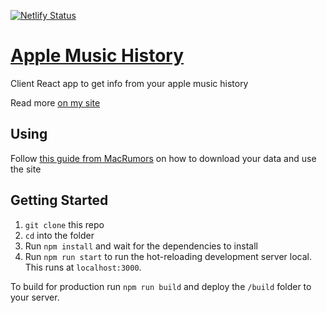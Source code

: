 [![Netlify Status](https://api.netlify.com/api/v1/badges/e207d990-1ee1-4e26-92b0-b549f20acb0e/deploy-status)](https://app.netlify.com/sites/ecstatic-benz-b66b84/deploys)


# [Apple Music History](https://music.patmurray.co)

Client React app to get info from your apple music history 

Read more [on my site](https://patmurray.co/projects/apple-music-analyser/)

## Using

Follow [this guide from MacRumors](https://www.macrumors.com/2018/11/29/web-app-apple-music-history/) on how to download your data and use the site 

## Getting Started

1. `git clone` this repo
2. `cd` into the folder
3. Run `npm install` and wait for the dependencies to install
4. Run `npm run start` to run the hot-reloading development server local. This runs at `localhost:3000`.

To build for production run `npm run build` and deploy the `/build` folder to your server.

